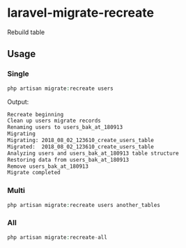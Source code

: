 # laravel-migrate-recreate

Rebuild table

## Usage

### Single

~~~php
php artisan migrate:recreate users
~~~

Output:

~~~bash
Recreate beginning
Clean up users migrate records
Renaming users to users_bak_at_180913
Migrating
Migrating: 2018_08_02_123610_create_users_table
Migrated:  2018_08_02_123610_create_users_table
Analyzing users and users_bak_at_180913 table structure
Restoring data from users_bak_at_180913
Remove users_bak_at_180913
Migrate completed
~~~

### Multi

~~~php
php artisan migrate:recreate users another_tables
~~~

### All

~~~php
php artisan migrate:recreate-all
~~~